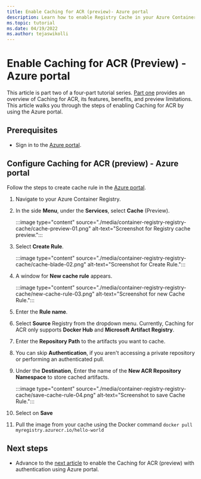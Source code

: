 ```yaml
---
title: Enable Caching for ACR (preview)- Azure portal
description: Learn how to enable Registry Cache in your Azure Container Registry using Azure portal.
ms.topic: tutorial
ms.date: 04/19/2022
ms.author: tejaswikolli
---
```


# Enable Caching for ACR (Preview) - Azure portal

This article is part two of a four-part tutorial series. [Part one](tutorial-registry-cache.md) provides an overview of Caching for ACR, its features, benefits, and preview limitations. This article walks you through the steps of enabling Caching for ACR by using the Azure portal.

## Prerequisites

* Sign in to the [Azure portal](https://ms.portal.azure.com/). 

## Configure Caching for ACR (preview) - Azure portal

Follow the steps to create cache rule in the [Azure portal](https://portal.azure.com). 

1. Navigate to your Azure Container Registry. 

2. In the side **Menu**, under the **Services**, select **Cache** (Preview).


    :::image type="content" source="./media/container-registry-registry-cache/cache-preview-01.png" alt-text="Screenshot for Registry cache preview.":::


3. Select **Create Rule**.


    :::image type="content" source="./media/container-registry-registry-cache/cache-blade-02.png" alt-text="Screenshot for Create Rule.":::


4. A window for **New cache rule** appears.


    :::image type="content" source="./media/container-registry-registry-cache/new-cache-rule-03.png" alt-text="Screenshot for new Cache Rule.":::


5. Enter the **Rule name**.

6. Select **Source** Registry from the dropdown menu. Currently, Caching for ACR only supports **Docker Hub** and **Microsoft Artifact Registry**. 

7. Enter the **Repository Path** to the artifacts you want to cache.

8. You can skip **Authentication**, if you aren't accessing a private repository or performing an authenticated pull.

9. Under the **Destination**, Enter the name of the **New ACR Repository Namespace** to store cached artifacts.


    :::image type="content" source="./media/container-registry-registry-cache/save-cache-rule-04.png" alt-text="Screenshot to save Cache Rule.":::


10. Select on **Save** 

11. Pull the image from your cache using the Docker command `docker pull myregistry.azurecr.io/hello-world`

## Next steps

* Advance to the [next article](tutorial-enable-registry-cache-auth.md) to enable the Caching for ACR (preview) with authentication using Azure portal.

<!-- LINKS - External -->
[create-and-store-keyvault-credentials]:../key-vault/secrets/quick-create-portal.md